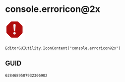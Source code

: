 # console.erroricon@2x
![](/img/console.erroricon@2x.png)

``` CSharp
EditorGUIUtility.IconContent("console.erroricon@2x")
```
## GUID
```
6284689507932306902
```
